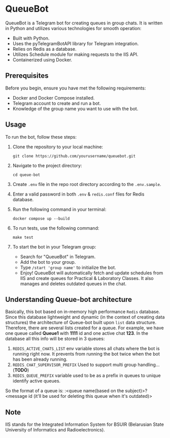 # QueueBot

QueueBot is a Telegram bot for creating queues in group chats. It is written in Python and utilizes various technologies for smooth operation:

- Built with Python.
- Uses the pyTelegramBotAPI library for Telegram integration.
- Relies on Redis as a database.
- Utilizes Schedule module for making requests to the IIS API.
- Containerized using Docker.

## Prerequisites

Before you begin, ensure you have met the following requirements:

- Docker and Docker Compose installed.
- Telegram account to create and run a bot.
- Knowledge of the group name you want to use with the bot.

## Usage

To run the bot, follow these steps:

1. Clone the repository to your local machine:

   ```shell
   git clone https://github.com/yourusername/queuebot.git
   ```

2. Navigate to the project directory:
   ```shell
   cd queue-bot
   ```

3. Create `.env` file in the repo root directory according to the `.env.sample`.

4. Enter a valid password in both `.env` & `redis.conf` files for Redis database.

5. Run the following command in your terminal:

    ```shell
    docker compose up --build
    ```
6. To run tests, use the following command:

    ```shell
    make test
    ```

7. To start the bot in your Telegram group:

   - Search for "QueueBot" in Telegram.
   - Add the bot to your group.
   - Type `/start 'group name'` to initialize the bot.
   - Enjoy! QueueBot will automatically fetch and update schedules from IIS and create queues for Practical & Laboratory Classes. It also manages and deletes outdated queues in the chat.

## Understanding Queue-bot architecture

Basically, this bot based on in-memory high performance `Redis` database. Since this database lightweight and dynamic
(in the context of creating data structures) the architecture of Queue-bot built upon `list` data structure.
Therefore, there are several lists created for a queue. For example, we have one queue called **Queue1** with **1111** id and one active chat **123**.
In the database all this info will be stored in 3 queues:

1. `REDIS_ACTIVE_CHATS_LIST` env variable stores all chats where the bot is running right now. It prevents from running the bot twice when the bot has been already running.
2. `REDIS_CHAT_SUPERVISOR_PREFIX` Used to support multi group handling...(**TODO**)
3. `REDIS_QUEUE_PREFIX` variable used to be as a prefix in queues to unique identify active queues.

So the format of a queue is: <queue prefix>:<queue name(based on the subject)>?<message id (it'll be used for deleting this queue when it's outdated)>


## Note

IIS stands for the Integrated Information System for BSUIR (Belarusian State University of Informatics and Radioelectronics).
